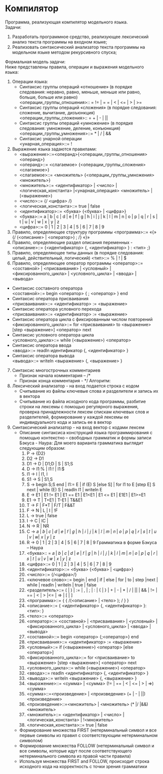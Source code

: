 # Компилятор
Программа, реализующая компилятор модельного языка.  
Задачи:  
1. Разработать программное средство, реализующее лексический анализ текста программы на входном языке;  
2. Реализовать синтаксический анализатор текста программы на модельном языке методом рекурсивного спуска;    

Формальная модель задачи:  
Ниже представлены правила, операции и выражения модельного языка:  
1. Операции языка:
    * Синтаксис группы операций «отношение» (в порядке следования: неравно, равно, меньше, меньше или равно, больше, больше или равно)  
    <операции_группы_отношения>:: = != | = = | < | <= | > | >=  
    * Синтаксис группы операций «сложения» (в порядке следования: сложение, вычитание, дизъюнкция)  
    <операции_группы_сложения>:: = + | - | ||  
    * Синтаксис группы операций «умножение» (в порядке следования: умножение, деление, конъюнкция)  
    <операции_группы_умножения>::= * | / | &&
    * Синтаксис унарной операции  
    <унарная_операция>::= !  
2. Выражение языка задаются правилами:
    * <выражение>::=<операнд>{<операции_группы_отношения> <операнд>}
    * <операнд>::= <слагаемое> {<операции_группы_сложения> <слагаемое>}
    * <слагаемое>::= <множитель> {<операции_группы_умножения> <множитель>}
    * <множитель>::= <идентификатор> | <число> | <логическая_константа> |<унарная_операция> <множитель> | (<выражение>)
    * <число>::= {/ <цифра> /}
    * <логическая_константа>::= true | false
    * <идентификатор>::= <буква> {<буква> | <цифра>}
    * <буква>::= a | b | c | d | e | f | g | h | i | j | k | l | m | n | o | p | q | r | s | t | u | v | w | x | y | z
    * <цифра>::= 0 | 1 | 2 | 3 | 4 | 5 | 6 | 7 | 8 | 9
3. Правило, определяющее структуру программы 
    <программа>::= «{» {/ (<описание> | <оператор>) ; /} «}»
4. Правило, определяющие раздел описания переменных -
    <описание>::= {<идентификатор> {, <идентификатор> } : <тип> ;} 
5. Правило, определяющее типы данных (в порядке следования: целый, действительный, логический) 
    <тип>::= % | ! | $ 
6. Правило, определяющее оператор программы 
    <оператор>::= <составной> | <присваивания> | <условный> | <фиксированного_цикла> | <условного_цикла> | <ввода> | <вывода>  
* Синтаксис составного оператора  
    <составной>::= begin <оператор> { ; <оператор> } end
* Синтаксис оператора присваивания  
    <присваивания>::= <идентификатор> := <выражение> 
* Синтаксис оператора условного перехода  
    <присваивания>::= <идентификатор> := <выражение> 
* Синтаксис оператора цикла с фиксированным числом повторений  
    <фиксированного_цикла>::= for <присваивания> to <выражение> [step <выражение>] <оператор> next
* Синтаксис условного оператора цикла  
    <условного_цикла>::= while (<выражение>) <оператор> 
* Синтаксис оператора ввода  
    <ввода>::= readln идентификатор {, <идентификатор> } 
* Синтаксис оператора вывода  
    <вывода>::= writeln <выражение> {, <выражение> } 
7. Синтаксис многострочных комментариев
    * Признак начала комментария – /*
    * Признак конца комментария - */
Алгоритм:
1. Лексический анализатор - на вход подается строка с кодом 
    * Считывание из файлы ключевые слова и разделители и запись их в вектора
    * Считывание из файла исходного кода программы, разбитие строки на лексемы с помощью регулярного выражения, проверка принадлежности лексем
    спискам ключевых слов и разделителей, формирование у каждой лексемы ее индивидуального кода и запись ее в вектор
2. Синтаксический анализатор - на вход вектор с кодами лексем
    *  Описание синтаксиса конструкций языка программирования с помощью контекстно – свободных грамматик и формы записи Бэкуса - Наура:
        Для моего варианта грамматика выглядит следующим образом:
        1. P → {D2}
        2. D2 → D1
        3. D1 → D | D1;D | S | S1;S
        4. D → I1:% | I1:! | I1:$ 
        5. I1 → I | I1, I
        6. S1 → S | S1,S
        7. S → begin S;S end | I1:= E | if (E) S [else S] | for I1 to E [step E] S next | while (E) S | readln I1 | writeln E
        8. E → E1 | E1 != E1 | E1 == E1 | E1<E1 | E1 <= E1 | E1E1 | E1>=E1
        9. E1 → T | T+E1 | T-E1 | T&&E1 
        10. T → F | F*T | F/T | F&&T
        11. F → N | L | I | !F 
        12. L → true | false 
        13. I → C | IC | 
        14. N → R | NR
        15. C → 𝑎 | 𝑏 | 𝑐 | 𝑑 | 𝑒 | 𝑓 | 𝑔 | ℎ | 𝑖 | 𝑗 | 𝑘 | 𝑙 | 𝑚 | 𝑛 | 𝑜 | 𝑝 | 𝑞 | 𝑟 | 𝑠 | 𝑡 | 𝑢 | 𝑣 | 𝑤| 𝑥 | 𝑦 | z 
        16. R → 0 | 1 | 2 | 3 | 4 | 5 | 6 | 7 | 8 | 9
        Грамматика в форме Бэкуса – Наура 
        1. <буква>:: = 𝑎 | 𝑏 | 𝑐 | 𝑑 | 𝑒 | 𝑓 | 𝑔 | ℎ | 𝑖 | 𝑗 | 𝑘 | 𝑙 | 𝑚 | 𝑛 | 𝑜 | 𝑝 | 𝑞 | 𝑟 | 𝑠 | 𝑡 | 𝑢 | 𝑣 | 𝑤 | 𝑥 | 𝑦 | z
        2. <цифра>::= 0 | 1 | 2 | 3 | 4 | 5 | 6 | 7 | 8 | 9
        3. <идентификатор>::= <буква> {<буква> | <цифра>}
        4. <число>::= {/<цифра>/}
        5. <ключевое слово>::= begin | end | if | else | for | to | step |next | while | readln | writeln | true | false
        6. <разделитель>::= ( | ) | := | , | ; | : | { | } | + | - | * | / | || | && | != | == | < | > |<= | => | [ | ]
        7. <программа>::= { { /(<описание> | <тело> ); / } }
        8. <описание>::= { <идентификатор> {, <идентификатор> }: <тип>: }
        9. <тело>::= <оператор>
        10. <оператор>::= <составной> | <присваивания> | <условный> |<фиксированного_цикла> | <условного_цикла> | <ввода> | <вывода>
        11. <составной>::= begin <оператор> {;<оператор>} end
        12. <присваивания>::= <идентификатор> := <выражение>
        13. <условный>::= if (<выражение>) <оператор> [else <оператор>]
        14. <фиксированного_цикла>::= for <присваивание> to <выражение> [step <выражение>] <оператор> next
        15. <условного_цикла>::= while (<выражение>) <оператор>
        16. <ввода>::= readln <идентификатор> {, <идентификатор> }
        17. <вывода>::= writeln <выражение> {, <выражение> }
        18. <выражение>::= <сумма> | <сумма> (!= | == | < | <= | > | =>) <сумма>
        19. <сумма>::=<произведение> | <произведение> (+ | - | ||) <произведение>
        20. <произведение>::=<множитель> | <множитель> (* |/ |&&) <множитель>
        21. <множитель>::= <идентификатор> | <число> | <логическая_константа> | !<множитель>
        22. <логическая_константа>::= true | false
    * Формирование множества FIRST (нетерминальный символ и все первые символы из правил с соответствующим нетерминальном символом)
    * Формирование множества FOLLOW (нетерминальный символ и все символы, которые идут после соответствующего нетерминального символа из правой части правила)
    * Используя множества FIRST and FOLLOW, происходит строка исходного кода на корректность с точки зрения грамматики
    
